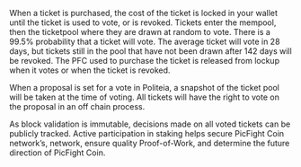 When a ticket is purchased, the cost of the ticket is locked in your wallet until the ticket is used to vote, or is revoked. Tickets enter the mempool, then the ticketpool where they are drawn at random to vote. There is a 99.5% probability that a ticket will vote. The average ticket will vote in 28 days, but tickets still in the pool that have not been drawn after 142 days will be revoked. The PFC used to purchase the ticket is released from lockup when it votes or when the ticket is revoked.

When a proposal is set for a vote in Politeia, a snapshot of the ticket pool will be taken at the time of voting. All tickets will have the right to vote on the proposal in an off chain process.

As block validation is immutable, decisions made on all voted tickets can be publicly tracked. Active participation in staking helps secure PicFight Coin network’s, network, ensure quality Proof-of-Work, and determine the future direction of PicFight Coin.
